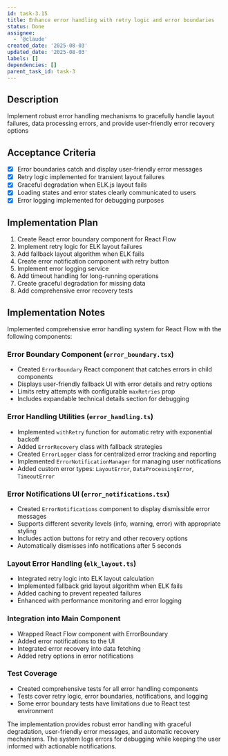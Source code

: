 ```yaml
---
id: task-3.15
title: Enhance error handling with retry logic and error boundaries
status: Done
assignee:
  - '@claude'
created_date: '2025-08-03'
updated_date: '2025-08-03'
labels: []
dependencies: []
parent_task_id: task-3
---
```


## Description

Implement robust error handling mechanisms to gracefully handle layout failures, data processing errors, and provide user-friendly error recovery options

## Acceptance Criteria

- [x] Error boundaries catch and display user-friendly error messages
- [x] Retry logic implemented for transient layout failures
- [x] Graceful degradation when ELK.js layout fails
- [x] Loading states and error states clearly communicated to users
- [x] Error logging implemented for debugging purposes

## Implementation Plan

1. Create React error boundary component for React Flow
2. Implement retry logic for ELK layout failures
3. Add fallback layout algorithm when ELK fails
4. Create error notification component with retry button
5. Implement error logging service
6. Add timeout handling for long-running operations
7. Create graceful degradation for missing data
8. Add comprehensive error recovery tests

## Implementation Notes

Implemented comprehensive error handling system for React Flow with the following components:

### Error Boundary Component (`error_boundary.tsx`)

- Created `ErrorBoundary` React component that catches errors in child components
- Displays user-friendly fallback UI with error details and retry options
- Limits retry attempts with configurable `maxRetries` prop
- Includes expandable technical details section for debugging

### Error Handling Utilities (`error_handling.ts`)

- Implemented `withRetry` function for automatic retry with exponential backoff
- Added `ErrorRecovery` class with fallback strategies
- Created `ErrorLogger` class for centralized error tracking and reporting
- Implemented `ErrorNotificationManager` for managing user notifications
- Added custom error types: `LayoutError`, `DataProcessingError`, `TimeoutError`

### Error Notifications UI (`error_notifications.tsx`)

- Created `ErrorNotifications` component to display dismissible error messages
- Supports different severity levels (info, warning, error) with appropriate styling
- Includes action buttons for retry and other recovery options
- Automatically dismisses info notifications after 5 seconds

### Layout Error Handling (`elk_layout.ts`)

- Integrated retry logic into ELK layout calculation
- Implemented fallback grid layout algorithm when ELK fails
- Added caching to prevent repeated failures
- Enhanced with performance monitoring and error logging

### Integration into Main Component

- Wrapped React Flow component with ErrorBoundary
- Added error notifications to the UI
- Integrated error recovery into data fetching
- Added retry options in error notifications

### Test Coverage

- Created comprehensive tests for all error handling components
- Tests cover retry logic, error boundaries, notifications, and logging
- Some error boundary tests have limitations due to React test environment

The implementation provides robust error handling with graceful degradation, user-friendly error messages, and automatic recovery mechanisms. The system logs errors for debugging while keeping the user informed with actionable notifications.

